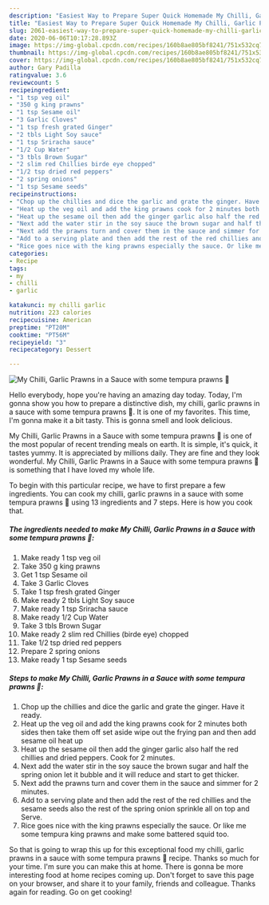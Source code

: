 ```yaml
---
description: "Easiest Way to Prepare Super Quick Homemade My Chilli, Garlic Prawns in a Sauce with some tempura prawns 🥰"
title: "Easiest Way to Prepare Super Quick Homemade My Chilli, Garlic Prawns in a Sauce with some tempura prawns 🥰"
slug: 2061-easiest-way-to-prepare-super-quick-homemade-my-chilli-garlic-prawns-in-a-sauce-with-some-tempura-prawns
date: 2020-06-06T10:17:28.893Z
image: https://img-global.cpcdn.com/recipes/160b8ae805bf8241/751x532cq70/my-chilli-garlic-prawns-in-a-sauce-with-some-tempura-prawns-🥰-recipe-main-photo.jpg
thumbnail: https://img-global.cpcdn.com/recipes/160b8ae805bf8241/751x532cq70/my-chilli-garlic-prawns-in-a-sauce-with-some-tempura-prawns-🥰-recipe-main-photo.jpg
cover: https://img-global.cpcdn.com/recipes/160b8ae805bf8241/751x532cq70/my-chilli-garlic-prawns-in-a-sauce-with-some-tempura-prawns-🥰-recipe-main-photo.jpg
author: Gary Padilla
ratingvalue: 3.6
reviewcount: 5
recipeingredient:
- "1 tsp veg oil"
- "350 g king prawns"
- "1 tsp Sesame oil"
- "3 Garlic Cloves"
- "1 tsp fresh grated Ginger"
- "2 tbls Light Soy sauce"
- "1 tsp Sriracha sauce"
- "1/2 Cup Water"
- "3 tbls Brown Sugar"
- "2 slim red Chillies birde eye chopped"
- "1/2 tsp dried red peppers"
- "2 spring onions"
- "1 tsp Sesame seeds"
recipeinstructions:
- "Chop up the chillies and dice the garlic and grate the ginger. Have it ready."
- "Heat up the veg oil and add the king prawns cook for 2 minutes both sides then take them off set aside wipe out the frying pan and then add sesame oil heat up"
- "Heat up the sesame oil then add the ginger garlic also half the red chillies and dried peppers. Cook for 2 minutes."
- "Next add the water stir in the soy sauce the brown sugar and half the spring onion let it bubble and it will reduce and start to get thicker."
- "Next add the prawns turn and cover them in the sauce and simmer for 2 minutes."
- "Add to a serving plate and then add the rest of the red chillies and the sesame seeds also the rest of the spring onion sprinkle all on top and Serve."
- "Rice goes nice with the king prawns especially the sauce. Or like me some tempura king prawns and make some battered squid too."
categories:
- Recipe
tags:
- my
- chilli
- garlic

katakunci: my chilli garlic 
nutrition: 223 calories
recipecuisine: American
preptime: "PT20M"
cooktime: "PT56M"
recipeyield: "3"
recipecategory: Dessert

---
```



![My Chilli, Garlic Prawns in a Sauce with some tempura prawns 🥰](https://img-global.cpcdn.com/recipes/160b8ae805bf8241/751x532cq70/my-chilli-garlic-prawns-in-a-sauce-with-some-tempura-prawns-🥰-recipe-main-photo.jpg)

Hello everybody, hope you're having an amazing day today. Today, I'm gonna show you how to prepare a distinctive dish, my chilli, garlic prawns in a sauce with some tempura prawns 🥰. It is one of my favorites. This time, I'm gonna make it a bit tasty. This is gonna smell and look delicious.



My Chilli, Garlic Prawns in a Sauce with some tempura prawns 🥰 is one of the most popular of recent trending meals on earth. It is simple, it's quick, it tastes yummy. It is appreciated by millions daily. They are fine and they look wonderful. My Chilli, Garlic Prawns in a Sauce with some tempura prawns 🥰 is something that I have loved my whole life.


To begin with this particular recipe, we have to first prepare a few ingredients. You can cook my chilli, garlic prawns in a sauce with some tempura prawns 🥰 using 13 ingredients and 7 steps. Here is how you cook that.

<!--inarticleads1-->

##### The ingredients needed to make My Chilli, Garlic Prawns in a Sauce with some tempura prawns 🥰:

1. Make ready 1 tsp veg oil
1. Take 350 g king prawns
1. Get 1 tsp Sesame oil
1. Take 3 Garlic Cloves
1. Take 1 tsp fresh grated Ginger
1. Make ready 2 tbls Light Soy sauce
1. Make ready 1 tsp Sriracha sauce
1. Make ready 1/2 Cup Water
1. Take 3 tbls Brown Sugar
1. Make ready 2 slim red Chillies (birde eye) chopped
1. Take 1/2 tsp dried red peppers
1. Prepare 2 spring onions
1. Make ready 1 tsp Sesame seeds




<!--inarticleads2-->

##### Steps to make My Chilli, Garlic Prawns in a Sauce with some tempura prawns 🥰:

1. Chop up the chillies and dice the garlic and grate the ginger. Have it ready.
1. Heat up the veg oil and add the king prawns cook for 2 minutes both sides then take them off set aside wipe out the frying pan and then add sesame oil heat up
1. Heat up the sesame oil then add the ginger garlic also half the red chillies and dried peppers. Cook for 2 minutes.
1. Next add the water stir in the soy sauce the brown sugar and half the spring onion let it bubble and it will reduce and start to get thicker.
1. Next add the prawns turn and cover them in the sauce and simmer for 2 minutes.
1. Add to a serving plate and then add the rest of the red chillies and the sesame seeds also the rest of the spring onion sprinkle all on top and Serve.
1. Rice goes nice with the king prawns especially the sauce. Or like me some tempura king prawns and make some battered squid too.




So that is going to wrap this up for this exceptional food my chilli, garlic prawns in a sauce with some tempura prawns 🥰 recipe. Thanks so much for your time. I'm sure you can make this at home. There is gonna be more interesting food at home recipes coming up. Don't forget to save this page on your browser, and share it to your family, friends and colleague. Thanks again for reading. Go on get cooking!
